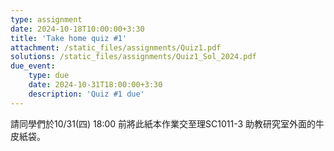 ```yaml
---
type: assignment
date: 2024-10-18T10:00:00+3:30
title: 'Take home quiz #1'
attachment: /static_files/assignments/Quiz1.pdf
solutions: /static_files/assignments/Quiz1_Sol_2024.pdf
due_event: 
    type: due
    date: 2024-10-31T18:00:00+3:30
    description: 'Quiz #1 due'
---
```


請同學們於10/31(四) 18:00 前將此紙本作業交至理SC1011-3 助教研究室外面的牛皮紙袋。

